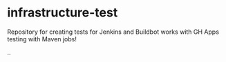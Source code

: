 # infrastructure-test
Repository for creating tests for Jenkins and Buildbot
works with GH Apps
testing with Maven jobs!

..
